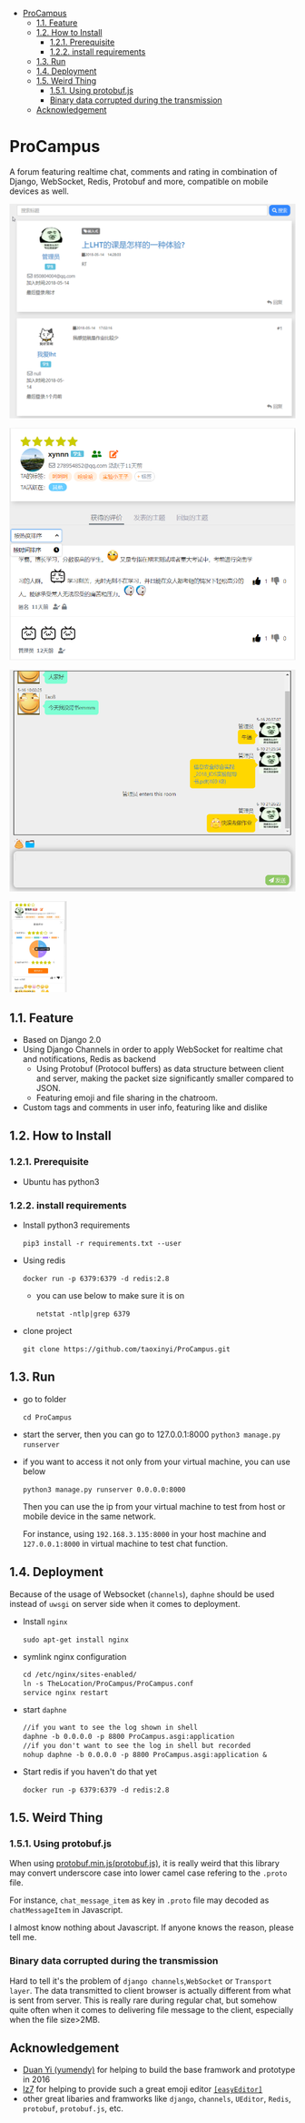 <!-- TOC -->

- [ProCampus](#procampus)
    - [1.1. Feature](#11-feature)
    - [1.2. How to Install](#12-how-to-install)
        - [1.2.1. Prerequisite](#121-prerequisite)
        - [1.2.2. install requirements](#122-install-requirements)
    - [1.3. Run](#13-run)
    - [1.4. Deployment](#14-deployment)
    - [1.5. Weird Thing](#15-weird-thing)
        - [1.5.1. Using protobuf.js](#151-using-protobufjs)
        - [Binary data corrupted during the transmission](#binary-data-corrupted-during-the-transmission)
    - [Acknowledgement](#acknowledgement)

<!-- /TOC -->
# ProCampus
A forum featuring realtime chat, comments and rating in combination of Django, WebSocket, Redis, Protobuf and more, compatible on mobile devices as well.

![Demo1](/screenshots/demo1.png "Demo1")

![Demo2](/screenshots/demo2.png "Demo2")

![Demo3](/screenshots/demo3.png "Demo3")

<img src="/screenshots/mobile_demo.jpg" alt="mobile demo" width="20%">


## 1.1. Feature
- Based on Django 2.0
- Using Django Channels in order to apply WebSocket for realtime chat and notifications, Redis as backend
    - Using Protobuf (Protocol buffers) as data structure between client and server, making the packet size significantly smaller compared to JSON.
    - Featuring emoji and file sharing in the chatroom.
- Custom tags and comments in user info, featuring like and dislike

## 1.2. How to Install

### 1.2.1. Prerequisite
- Ubuntu has python3


### 1.2.2. install requirements
- Install python3 requirements

    `pip3 install -r requirements.txt --user`
- Using redis

    `docker run -p 6379:6379 -d redis:2.8`


    - you can use below to make sure it is on

         `netstat -ntlp|grep 6379`
- clone project

    `git clone https://github.com/taoxinyi/ProCampus.git`

## 1.3. Run
- go to folder

    `cd ProCampus`

- start the server, then you can go to 127.0.0.1:8000
    `python3 manage.py runserver`



- if you want to access it not only from your  virtual machine, you can use below

    `python3 manage.py runserver 0.0.0.0:8000`

    Then you can use the ip from your virtual machine to test from host or mobile device in the same network.

    For instance, using `192.168.3.135:8000` in your host machine and` 127.0.0.1:8000` in virtual machine to test chat function.

## 1.4. Deployment
Because of the usage of Websocket (`channels`), `daphne` should be used instead of `uwsgi` on server side when it comes to deployment.

- Install `nginx`

    `sudo apt-get install nginx`

- symlink nginx configuration

    ```
    cd /etc/nginx/sites-enabled/
    ln -s TheLocation/ProCampus/ProCampus.conf
    service nginx restart
    ```

- start `daphne`

    ```
    //if you want to see the log shown in shell
    daphne -b 0.0.0.0 -p 8800 ProCampus.asgi:application
    //if you don't want to see the log in shell but recorded
    nohup daphne -b 0.0.0.0 -p 8800 ProCampus.asgi:application &
    ```
- Start redis if you haven't do that yet

    `docker run -p 6379:6379 -d redis:2.8`

## 1.5. Weird Thing
### 1.5.1. Using protobuf.js
When using [protobuf.min.js(protobuf.js)](https://github.com/dcodeIO/ProtoBuf.js), it is really weird that this library may convert underscore case into lower camel case refering to the `.proto` file.

 For instance, `chat_message_item` as key in `.proto` file may decoded as `chatMessageItem` in Javascript.

 I almost know nothing about Javascript. If anyone knows the reason, please tell me.
 ### Binary data corrupted during the transmission
 Hard to tell it's the problem of `django channels`,`WebSocket` or `Transport layer`. The data transmitted to client browser is actually different from what is sent from server. This is really rare during regular chat, but somehow quite often when it comes to delivering file message to the client, especially when the file size>2MB.

 ## Acknowledgement
 - [Duan Yi (yumendy)](https://github.com/yumendy) for helping to build the base framwork and prototype in 2016
 - [lz7](https://github.com/lz7git) for helping to provide such a great emoji editor [`[easyEditor]`](https://github.com/lz7git/easyEditor)
 - other great libaries and framworks like `django`, `channels`, `UEditor`, `Redis`, `protobuf`, `protobuf.js`, etc.